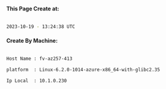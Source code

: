 
   
#### This Page Create at:

```bash

2023-10-19 - 13:24:38 UTC

```

#### Create By Machine:

```bash

Host Name : fv-az257-413

platform  : Linux-6.2.0-1014-azure-x86_64-with-glibc2.35

Ip Local  : 10.1.0.230

```

